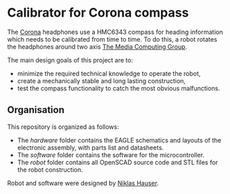 # Calibrator for Corona compass

The [Corona][corona] headphones use a HMC6343 compass for heading information which needs to be calibrated from time to time.
To do this, a robot rotates the headphones around two axis [The Media Computing Group][i10].

The main design goals of this project are to:

-	minimize the required technical knowledge to operate the robot,
-	create a mechanically stable and long lasting construction,
-	test the compass functionality to catch the most obvious malfunctions.


## Organisation


This repository is organized as follows:

-	The *hardware* folder contains the EAGLE schematics and layouts of the
	electronic assembly, with parts list and datasheets.
- 	The *software* folder contains the software for the microcontroller.
- 	The *robot* folder contains all OpenSCAD source code and STL files for
	the robot construction.

Robot and software were designed by [Niklas Hauser][hauser].

[i10]: http://hci.rwth-aachen.de
[corona]: http://hci.rwth-aachen.de/corona
[hauser]: http://hci.rwth-aachen.de/hauser
